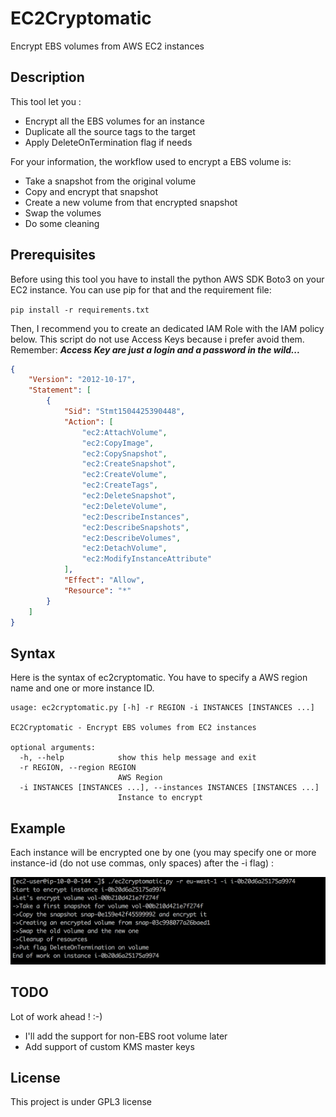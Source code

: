 # EC2Cryptomatic

Encrypt EBS volumes from AWS EC2 instances

## Description

This tool let you :
- Encrypt all the EBS volumes for an instance
- Duplicate all the source tags to the target
- Apply DeleteOnTermination flag if needs

For your information, the workflow used to encrypt a EBS volume is:
- Take a snapshot from the original volume
- Copy and encrypt that snapshot
- Create a new volume from that encrypted snapshot
- Swap the volumes
- Do some cleaning

## Prerequisites

Before using this tool you have to install the python AWS SDK Boto3 on your
EC2 instance. You can use pip for that and the requirement file:

`pip install -r requirements.txt`

Then, I recommend you to create an dedicated IAM Role with the IAM policy
below. This script do not use Access Keys because i prefer avoid them.
Remember: ***Access Key are just a login and a password in the wild...***

```json
{
    "Version": "2012-10-17",
    "Statement": [
        {
            "Sid": "Stmt1504425390448",
            "Action": [
                "ec2:AttachVolume",
                "ec2:CopyImage",
                "ec2:CopySnapshot",
                "ec2:CreateSnapshot",
                "ec2:CreateVolume",
                "ec2:CreateTags",
                "ec2:DeleteSnapshot",
                "ec2:DeleteVolume",
                "ec2:DescribeInstances",
                "ec2:DescribeSnapshots",
                "ec2:DescribeVolumes",
                "ec2:DetachVolume",
                "ec2:ModifyInstanceAttribute"
            ],
            "Effect": "Allow",
            "Resource": "*"
        }
    ]
}

```

## Syntax

Here is the syntax of ec2cryptomatic. You have to specify a AWS region name
and one or more instance ID.

```
usage: ec2cryptomatic.py [-h] -r REGION -i INSTANCES [INSTANCES ...]

EC2Cryptomatic - Encrypt EBS volumes from EC2 instances

optional arguments:
  -h, --help            show this help message and exit
  -r REGION, --region REGION
                        AWS Region
  -i INSTANCES [INSTANCES ...], --instances INSTANCES [INSTANCES ...]
                        Instance to encrypt
```

## Example

Each instance will be encrypted one by one (you may specify one or more
instance-id (do not use commas, only spaces) after the -i flag) :

![example](ec2cryptomatic.png)

## TODO

Lot of work ahead ! :-)
- I'll add the support for non-EBS root volume later
- Add support of custom KMS master keys

## License

This project is under GPL3 license
